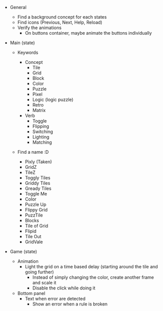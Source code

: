 * General
    * Find a background concept for each states
    * Find icons (Previous, Next, Help, Reload)
    * Verify the animations
        * On buttons container, maybe animate the buttons individually

* Main (state)
    * Keywords
        * Concept
            * Tile
            * Grid
            * Block
            * Color
            * Puzzle
            * Pixel
            * Logic (logic puzzle)
            * Retro
            * Matrix
        * Verb
            * Toggle
            * Flipping
            * Switching
            * Lighting
            * Matching
    
    * Find a name :D
        * Pixly (Taken)
        * GridZ
        * TileZ
        * Toggly Tiles
        * Griddy Tiles
        * Gready Tiles
        * Toggle Me
        * Color
        * Puzzle Up
        * Flippy Grid
        * PuzzTile
        * Blocks
        * Tile of Grid
        * Flipid
        * Tile Out
        * GridVale

* Game (state)
    * Animation
        * Light the grid on a time based delay (starting around the tile and going further)
            * Instead of simply changing the color, create another frame and scale it
            * Disable the click while doing it
    * Bottom panel
        * Text when error are detected
            * Show an error when a rule is broken
